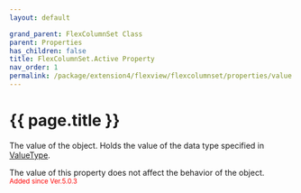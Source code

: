 ```yaml
---
layout: default

grand_parent: FlexColumnSet Class
parent: Properties
has_children: false
title: FlexColumnSet.Active Property
nav_order: 1
permalink: /package/extension4/flexview/flexcolumnset/properties/value
---
```

# {{ page.title }}


The value of the object. Holds the value of the data type specified in <a href="/package/system/object/properties/valuetype">ValueType</a>.

The value of this property does not affect the behavior of the object.
<br><small><span style="color:red">Added since Ver.5.0.3</span></small>

